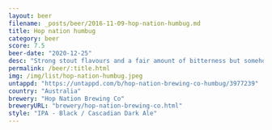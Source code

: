 ```yaml
---
layout: beer
filename: _posts/beer/2016-11-09-hop-nation-humbug.md
title: Hop nation humbug
category: beer
score: 7.5
beer-date: "2020-12-25"
desc: "Strong stout flavours and a fair amount of bitterness but somehow smells sweet. It all manages to fit together"
permalink: /beer/:title.html
img: /img/list/hop-nation-humbug.jpeg
untappd: "https://untappd.com/b/hop-nation-brewing-co-humbug/3977239"
country: "Australia"
brewery: "Hop Nation Brewing Co"
breweryURL: "brewery/hop-nation-brewing-co.html"
style: "IPA - Black / Cascadian Dark Ale"
---
```


